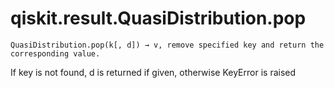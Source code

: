 # qiskit.result.QuasiDistribution.pop

`QuasiDistribution.pop(k[, d]) → v, remove specified key and return the corresponding value.`

If key is not found, d is returned if given, otherwise KeyError is raised
